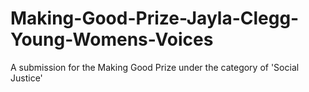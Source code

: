 # Making-Good-Prize-Jayla-Clegg-Young-Womens-Voices
 A submission for the Making Good Prize under the category of 'Social Justice'
